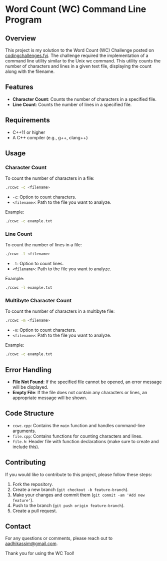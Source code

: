 # Word Count (WC) Command Line Program

## Overview

This project is my solution to the Word Count (WC) Challenge posted on [codingchallenges.fyi](https://www.codingchallenges.fyi/challenges/challenge-wc). The challenge required the implementation of a command line utility similar to the Unix wc command. This utility counts the number of characters and lines in a given text file, displaying the count along with the filename.

## Features

- **Character Count**: Counts the number of characters in a specified file.
- **Line Count**: Counts the number of lines in a specified file.

## Requirements

- C++11 or higher
- A C++ compiler (e.g., g++, clang++)


## Usage

### Character Count

To count the number of characters in a file:

```bash
./ccwc -c <filename>
```

- `-c`: Option to count characters.
- `<filename>`: Path to the file you want to analyze.

Example:
```bash
./ccwc -c example.txt
```

### Line Count

To count the number of lines in a file:

```bash
./ccwc -l <filename>
```

- `-l`: Option to count lines.
- `<filename>`: Path to the file you want to analyze.

Example:
```bash
./ccwc -l example.txt
```

### Multibyte Character Count

To count the number of characters in a multibyte file:

```bash
./ccwc -m <filename>
```

- `-m`: Option to count characters.
- `<filename>`: Path to the file you want to analyze.

Example:
```bash
./ccwc -c example.txt
```

## Error Handling

- **File Not Found**: If the specified file cannot be opened, an error message will be displayed.
- **Empty File**: If the file does not contain any characters or lines, an appropriate message will be shown.

## Code Structure

- `ccwc.cpp`: Contains the `main` function and handles command-line arguments.
- `file.cpp`: Contains functions for counting characters and lines.
- `file.h`: Header file with function declarations (make sure to create and include this).

## Contributing

If you would like to contribute to this project, please follow these steps:

1. Fork the repository.
2. Create a new branch (`git checkout -b feature-branch`).
3. Make your changes and commit them (`git commit -am 'Add new feature'`).
4. Push to the branch (`git push origin feature-branch`).
5. Create a pull request.



## Contact

For any questions or comments, please reach out to [aadhikassim@gmail.com](mailto:aadhikassim@gmail.com).


Thank you for using the WC Tool!
